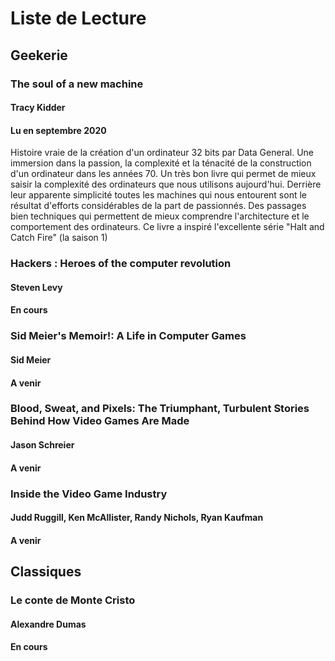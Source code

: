 # Liste de Lecture

## Geekerie

### The soul of a new machine
#### Tracy Kidder
#### Lu en septembre 2020

Histoire vraie de la création d'un ordinateur 32 bits par Data General. Une immersion dans la passion, la complexité et la ténacité de la construction d'un ordinateur dans les années 70. 
Un très bon livre qui permet de mieux saisir la complexité des ordinateurs que nous utilisons aujourd'hui. Derrière leur apparente simplicité toutes les machines qui nous entourent sont le résultat d'efforts considérables de la part de passionnés.
Des passages bien techniques qui permettent de mieux comprendre l'architecture et le comportement des ordinateurs.
Ce livre a inspiré l'excellente série "Halt and Catch Fire" (la saison 1)

### Hackers : Heroes of the computer revolution
#### Steven Levy
#### En cours

### Sid Meier's Memoir!: A Life in Computer Games
#### Sid Meier
#### A venir

### Blood, Sweat, and Pixels: The Triumphant, Turbulent Stories Behind How Video Games Are Made
#### Jason Schreier
#### A venir

### Inside the Video Game Industry
#### Judd Ruggill, Ken McAllister, Randy Nichols, Ryan Kaufman
#### A venir

## Classiques

### Le conte de Monte Cristo
#### Alexandre Dumas
#### En cours

